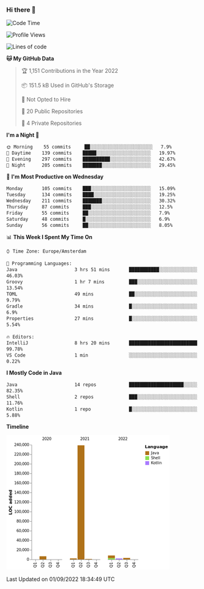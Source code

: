 ### Hi there 👋


<!--START_SECTION:waka-->
![Code Time](http://img.shields.io/badge/Code%20Time-2%2C479%20hrs%209%20mins-blue)

![Profile Views](http://img.shields.io/badge/Profile%20Views-0-blue)

![Lines of code](https://img.shields.io/badge/From%20Hello%20World%20I%27ve%20Written-262%20Thousand%20lines%20of%20code-blue)

**🐱 My GitHub Data** 

> 🏆 1,151 Contributions in the Year 2022
 > 
> 📦 151.5 kB Used in GitHub's Storage 
 > 
> 🚫 Not Opted to Hire
 > 
> 📜 20 Public Repositories 
 > 
> 🔑 4 Private Repositories  
 > 
**I'm a Night 🦉** 

```text
🌞 Morning    55 commits     ██░░░░░░░░░░░░░░░░░░░░░░░   7.9% 
🌆 Daytime    139 commits    █████░░░░░░░░░░░░░░░░░░░░   19.97% 
🌃 Evening    297 commits    ██████████░░░░░░░░░░░░░░░   42.67% 
🌙 Night      205 commits    ███████░░░░░░░░░░░░░░░░░░   29.45%

```
📅 **I'm Most Productive on Wednesday** 

```text
Monday       105 commits    ███░░░░░░░░░░░░░░░░░░░░░░   15.09% 
Tuesday      134 commits    ████░░░░░░░░░░░░░░░░░░░░░   19.25% 
Wednesday    211 commits    ███████░░░░░░░░░░░░░░░░░░   30.32% 
Thursday     87 commits     ███░░░░░░░░░░░░░░░░░░░░░░   12.5% 
Friday       55 commits     ██░░░░░░░░░░░░░░░░░░░░░░░   7.9% 
Saturday     48 commits     █░░░░░░░░░░░░░░░░░░░░░░░░   6.9% 
Sunday       56 commits     ██░░░░░░░░░░░░░░░░░░░░░░░   8.05%

```


📊 **This Week I Spent My Time On** 

```text
⌚︎ Time Zone: Europe/Amsterdam

💬 Programming Languages: 
Java                     3 hrs 51 mins       ███████████░░░░░░░░░░░░░░   46.03% 
Groovy                   1 hr 7 mins         ███░░░░░░░░░░░░░░░░░░░░░░   13.54% 
TOML                     49 mins             ██░░░░░░░░░░░░░░░░░░░░░░░   9.79% 
Gradle                   34 mins             █░░░░░░░░░░░░░░░░░░░░░░░░   6.9% 
Properties               27 mins             █░░░░░░░░░░░░░░░░░░░░░░░░   5.54%

🔥 Editors: 
IntelliJ                 8 hrs 20 mins       █████████████████████████   99.78% 
VS Code                  1 min               ░░░░░░░░░░░░░░░░░░░░░░░░░   0.22%

```

**I Mostly Code in Java** 

```text
Java                     14 repos            ████████████████████░░░░░   82.35% 
Shell                    2 repos             ███░░░░░░░░░░░░░░░░░░░░░░   11.76% 
Kotlin                   1 repo              █░░░░░░░░░░░░░░░░░░░░░░░░   5.88%

```


**Timeline**

![Chart not found](https://raw.githubusercontent.com/powercasgamer/powercasgamer/master/charts/bar_graph.png) 


 Last Updated on 01/09/2022 18:34:49 UTC
<!--END_SECTION:waka-->
